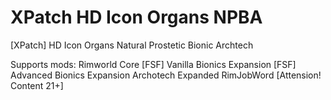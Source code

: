 # XPatch HD Icon Organs NPBA
 [XPatch] HD Icon Organs Natural Prostetic Bionic Archtech

Supports mods:
Rimworld Core
[FSF] Vanilla Bionics Expansion
[FSF] Advanced Bionics Expansion
Archotech Expanded
RimJobWord [Attension! Content 21+]
